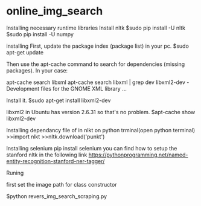# online_img_search

Installing necessary runtime libraries
Install nltk
	$sudo pip install -U nltk
	$sudo pip install -U numpy

installing 
First, update the package index (package list) in your pc.
	$sudo apt-get update 

Then use the apt-cache command to search for dependencies (missing packages). In your case:

apt-cache search libxml
apt-cache search libxml | grep dev
libxml2-dev - Development files for the GNOME XML library
...

Install it.
	$sudo apt-get install libxml2-dev

libxml2 in Ubuntu has version 2.6.31 so that's no problem.
	$apt-cache show libxml2-dev

Installing dependancy file of in nlkt on python trminal(open python terminal)
	>>import nlkt
	>>nltk.download('punkt')

Installing selenium
	pip install selenium
you can find how to setup the stanford nltk in the following link
	https://pythonprogramming.net/named-entity-recognition-stanford-ner-tagger/
	
Runing 

first set the image path for class constructor 

$python revers_img_search_scraping.py 
